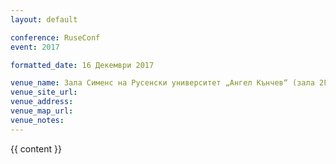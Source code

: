 ```yaml
---
layout: default

conference: RuseConf
event: 2017

formatted_date: 16 Декември 2017

venue_name: Зала Сименс на Русенски университет „Ангел Кънчев“ (зала 2Г.204).
venue_site_url:
venue_address:
venue_map_url:
venue_notes:
---
```


{{ content }}
